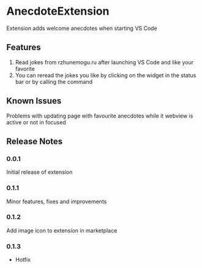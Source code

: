 # AnecdoteExtension

Extension adds welcome anecdotes when starting VS Code

## Features

1) Read jokes from rzhunemogu.ru after launching VS Code and like your favorite
2) You can reread the jokes you like by clicking on the widget in the status bar or by calling the command

## Known Issues

Problems with updating page with favourite anecdotes while it webview is active or not in focused

## Release Notes

### 0.0.1

Initial release of extension

### 0.1.1

Minor features, fixes and improvements

### 0.1.2

Add image icon to extension in marketplace

### 0.1.3

- Hotfix